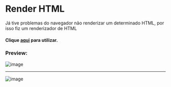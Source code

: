 # Render HTML

Já tive problemas do navegador não renderizar um determinado HTML, por isso fiz um renderizador de HTML

<h4> Clique <a href="https://arthurfariapeixoto.github.io/Render_HTML/" target="_blank" >aqui</a> para utilizar. </h4>

### Preview:
![image](https://user-images.githubusercontent.com/62031286/206281013-fed774b3-bb3e-41c7-b0f2-43b648c58159.png)

------

![image](https://user-images.githubusercontent.com/62031286/206283248-0a6be116-e8ae-42a9-bb08-960705b3fa0d.png)
